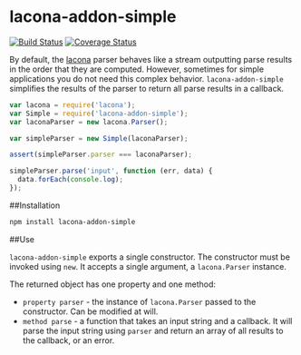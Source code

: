 lacona-addon-simple
===================

[![Build Status](https://img.shields.io/travis/lacona/lacona-addon-simple.svg?style=flat)](https://travis-ci.org/lacona/lacona-addon-simple)
[![Coverage Status](https://img.shields.io/coveralls/lacona/lacona-addon-simple.svg?style=flat)](https://coveralls.io/r/lacona/lacona-addon-simple)

By default, the [lacona](http://github.com/lacona/lacona) parser behaves like a stream outputting parse results in the order that they are computed. However, sometimes for simple applications you do not need this complex behavior. `lacona-addon-simple` simplifies the results of the parser to return all parse results in a callback.

```javascript
var lacona = require('lacona');
var Simple = require('lacona-addon-simple');
var laconaParser = new lacona.Parser();

var simpleParser = new Simple(laconaParser);

assert(simpleParser.parser === laconaParser);

simpleParser.parse('input', function (err, data) {
  data.forEach(console.log);
});
```

##Installation

```sh
npm install lacona-addon-simple
```

##Use

`lacona-addon-simple` exports a single constructor. The constructor must be invoked using `new`. It accepts a single argument, a `lacona.Parser` instance.

The returned object has one property and one method:

- `property parser` - the instance of `lacona.Parser` passed to the constructor. Can be modified at will.
- `method parse` - a function that takes an input string and a callback. It will parse the input string using `parser` and return an array of all results to the callback, or an error.
